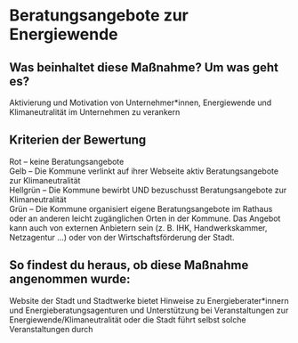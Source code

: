# Beratungsangebote zur Energiewende #
## Was beinhaltet diese Maßnahme? Um was geht es? ##
Aktivierung und Motivation von Unternehmer*innen, Energiewende und Klimaneutralität im Unternehmen zu verankern
## Kriterien der Bewertung ##
Rot – keine Beratungsangebote    
Gelb – Die Kommune verlinkt auf ihrer Webseite aktiv Beratungsangebote zur Klimaneutralität    
Hellgrün – Die Kommune bewirbt UND bezuschusst Beratungsangebote zur Klimaneutralität    
Grün – Die Kommune organisiert eigene Beratungsangebote  im Rathaus oder an anderen leicht zugänglichen Orten in der Kommune. Das Angebot kann auch von externen Anbietern sein (z. B. IHK, Handwerkskammer, Netzagentur …) oder von der Wirtschaftsförderung der Stadt.
## So findest du heraus, ob diese Maßnahme angenommen wurde:
Website der Stadt und Stadtwerke bietet Hinweise zu Energieberater*innern und Energieberatungsagenturen und Unterstützung bei Veranstaltungen zur Energiewende/Klimaneutralität oder die Stadt führt selbst solche Veranstaltungen durch

